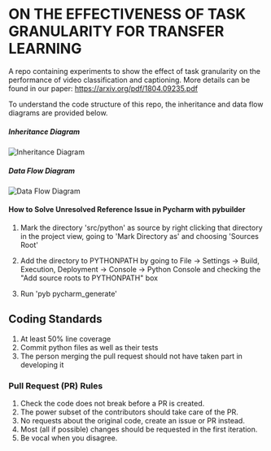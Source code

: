 #  ON THE EFFECTIVENESS OF TASK GRANULARITY FOR TRANSFER LEARNING

A repo containing experiments to show the effect of task granularity on the performance of video classification and captioning. 
More details can be found in our paper:
https://arxiv.org/pdf/1804.09235.pdf

To understand the code structure of this repo, the inheritance and data flow diagrams are provided below.

##### Inheritance Diagram

![Inheritance Diagram](https://github.com/fmahdisoltani/misc2/blob/master/images/Inheritance_Diagram.jpg?raw=true "Inheritance Diagram")

##### Data Flow Diagram 
![Data Flow Diagram](https://github.com/fmahdisoltani/misc2/blob/master/images/Data_Flow_Diagram.jpg?raw=true "Data Flow Diagram")

#### How to Solve Unresolved Reference Issue in Pycharm with pybuilder

1. Mark the directory 'src/python' as source by right clicking that directory in the project view, going to 'Mark Directory as' and choosing 'Sources Root'

2. Add the directory to PYTHONPATH by going to File -> Settings -> Build, Execution, Deployment -> Console -> Python Console and checking the "Add source roots to PYTHONPATH" box

3. Run 'pyb pycharm\_generate'   

## Coding Standards

1. At least 50% line coverage
2. Commit python files as well as their tests
3. The person merging the pull request should not have taken part in developing it

### Pull Request (PR) Rules

1. Check the code does not break before a PR is created.
2. The power subset of the contributors should take care of the PR.
3. No requests about the original code, create an issue or PR instead.
4. Most (all if possible) changes should be requested in the first iteration.
5. Be vocal when you disagree.
